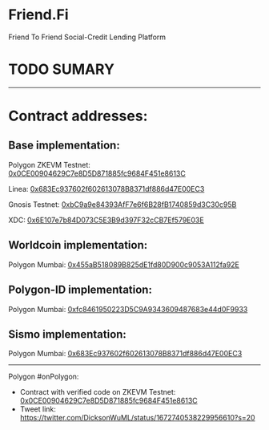 # Friend.Fi

Friend To Friend Social-Credit Lending Platform

# TODO SUMARY

---

# Contract addresses:
## Base implementation:
Polygon ZKEVM Testnet: [0x0CE00904629C7e8D5D871885fc9684F451e8613C](https://testnet-zkevm.polygonscan.com/address/0x0CE00904629C7e8D5D871885fc9684F451e8613C#code)

Linea: [0x683Ec937602f602613078B8371df886d47E00EC3](https://goerli.lineascan.build/address/0x683Ec937602f602613078B8371df886d47E00EC3)

Gnosis Testnet: [0xbC9a9e84393AfF7e6f6B28fB1740859d3C30c95B](https://blockscout.com/gnosis/chiado/address/0xbC9a9e84393AfF7e6f6B28fB1740859d3C30c95B/contracts#address-tabs)

XDC: [0x6E107e7b84D073C5E3B9d397F32cCB7Ef579E03E](https://apothem.blocksscan.io/address/0x6E107e7b84D073C5E3B9d397F32cCB7Ef579E03E#transactions)

## Worldcoin implementation:
Polygon Mumbai: [0x455aB518089B825dE1fd80D900c9053A112fa92E](https://mumbai.polygonscan.com/address/0x455aB518089B825dE1fd80D900c9053A112fa92E#code)

## Polygon-ID implementation:
Polygon Mumbai: [0xfc8461950223D5C9A9343609487683e44d0F9933](https://mumbai.polygonscan.com/address/0xfc8461950223D5C9A9343609487683e44d0F9933#code)

## Sismo implementation:
Polygon Mumbai: [0x683Ec937602f602613078B8371df886d47E00EC3](https://mumbai.polygonscan.com/address/0x683Ec937602f602613078B8371df886d47E00EC3#code)

---

Polygon #onPolygon:
- Contract with verified code on ZKEVM Testnet: [0x0CE00904629C7e8D5D871885fc9684F451e8613C](https://testnet-zkevm.polygonscan.com/address/0x0CE00904629C7e8D5D871885fc9684F451e8613C#code)
- Tweet link: https://twitter.com/DicksonWuML/status/1672740538229956610?s=20

